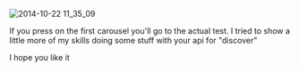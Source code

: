 ![2014-10-22 11_35_09](https://github.com/xaviercobain88/inkitt-test/blob/master/inkitt.gif)

If you press on the first carousel you'll go to the actual test. I tried to show a little more of my skills doing some stuff with your api for "discover"

I hope you like it
